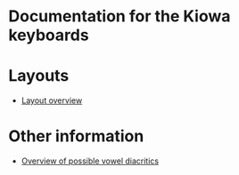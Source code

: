 # Documentation for the Kiowa keyboards


# Layouts

-   [Layout overview](layout.html)

# Other information

- [Overview of possible vowel diacritics](accented-vowels.md)
